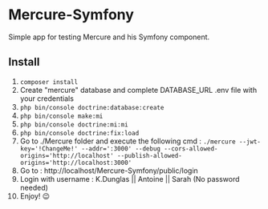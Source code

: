 # Mercure-Symfony
Simple app for testing Mercure and his Symfony component.

## Install
1) `composer install`
2) Create "mercure" database and complete DATABASE_URL .env file with your credentials
3) `php bin/console doctrine:database:create`
4) `php bin/console make:mi`
5) `php bin/console doctrine:mi:mi`
6) `php bin/console doctrine:fix:load`
7) Go to ./Mercure folder and execute the following cmd : `./mercure --jwt-key='!ChangeMe!' --addr=':3000' --debug --cors-allowed-origins='http://localhost' --publish-allowed-origins='http://localhost:3000'`
8) Go to : http://localhost/Mercure-Symfony/public/login
9) Login with username : K.Dunglas || Antoine || Sarah (No password needed)
10) Enjoy!  😉